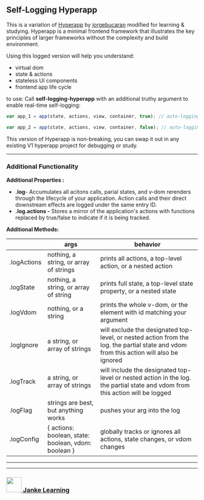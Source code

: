 ## Self-Logging Hyperapp

This is a variation of [Hyperapp](https://github.com/jorgebucaran/hyperapp) by [jorgebucaran](https://github.com/jorgebucaran) modified for learning & studying.   Hyperapp is a minimal frontend framework that illustrates the key principles of larger frameworks without the complexity and build environment.    

Using this logged version will help you understand:
* virtual dom
* state & actions
* stateless UI components
* frontend app life cycle

to use: Call __self-logging-hyperapp__ with an additional truthy argument to enable real-time self-logging:

```js
var app_1 = app(state, actions, view, container, true); // auto-logging is enabled in this instance

var app_2 = app(state, actions, view, container, false); // auto-logging is disabled in this instance
```
This version of Hyperapp is non-breaking, you can swap it out in any existing V1 hyperapp project for debugging or study.

---

### Additional Functionality

__Additional Properties :__
* __.log__- Accumulates all acitons calls, parial states, and v-dom rerenders through the lifecycle of your application. Action calls and their direct downstream effects are logged under the same entry ID.
* __.log.actions -__ Stores a mirror of the application's actions with functions replaced by true/false to indicate if it is being tracked.

__Additional Methods:__		

|  | args | behavior |   
| --- | --- | --- |  
| .logActions | nothing, a string, or array of strings |	prints all actions, a top-level action, or a nested action |  
| .logState | nothing, a string, or array of string |	prints full state, a top-level state property, or a nested state |  
| .logVdom | nothing, or a string | prints the whole v-dom, or the element with id matching your argument |  
| .logIgnore | a string, or array of strings | will exclude the designated top-level, or nested action from the log. the partial state and vdom from this action will also be ignored |    
| .logTrack |  a string, or array of strings | will include the designated top-level or nested action in the log. the partial state and vdom from this action will be logged |  
| .logFlag | strings are best, but anything works | pushes your arg into the log |  
| .logConfig | { actions: boolean, state: boolean, vdom: boolean } | globally tracks or ignores all actions, state changes, or vdom changes |  

___
___
### <a href="http://janke-learning.org" target="_blank"><img src="https://user-images.githubusercontent.com/18554853/50098409-22575780-021c-11e9-99e1-962787adaded.png" width="40" height="40"></img> Janke Learning</a>
